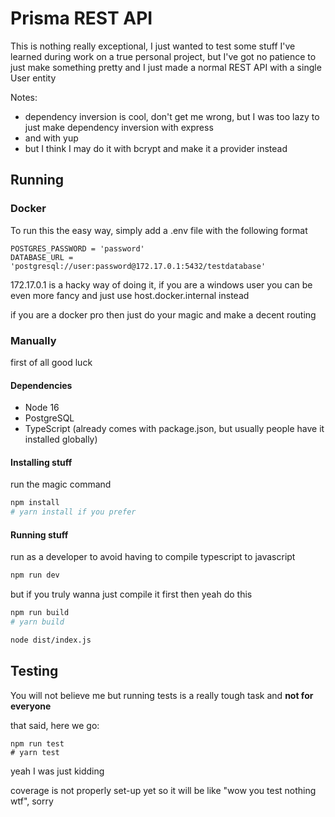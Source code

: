 # Prisma REST API

This is nothing really exceptional, I just wanted to test some stuff I've learned during work on a true personal project,
but I've got no patience to just make something pretty and I just made a normal REST API with a single User entity

Notes: 
- dependency inversion is cool, don't get me wrong, but I was too lazy to just make dependency inversion with express
- and with yup
- but I think I may do it with bcrypt and make it a provider instead

## Running

### Docker
To run this the easy way, simply add a .env file with the following format

```
POSTGRES_PASSWORD = 'password'
DATABASE_URL = 'postgresql://user:password@172.17.0.1:5432/testdatabase'
```

172.17.0.1 is a hacky way of doing it, if you are a windows user you can be even more fancy and just use host.docker.internal instead

if you are a docker pro then just do your magic and make a decent routing

### Manually

first of all good luck

#### Dependencies
- Node 16
- PostgreSQL
- TypeScript (already comes with package.json, but usually people have it installed globally)

#### Installing stuff

run the magic command

```bash
npm install
# yarn install if you prefer
```

#### Running stuff

run as a developer to avoid having to compile typescript to javascript

```bash
npm run dev
```

but if you truly wanna just compile it first then yeah do this

```bash
npm run build
# yarn build

node dist/index.js
```

## Testing

You will not believe me but running tests is a really tough task and **not for everyone**

that said, here we go:

```
npm run test
# yarn test
```

yeah I was just kidding

coverage is not properly set-up yet so it will be like "wow you test nothing wtf", sorry
